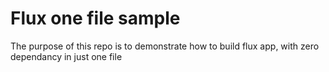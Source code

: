 # Flux one file sample
The purpose of this repo is to demonstrate how to build flux app, with zero dependancy in just one file 

